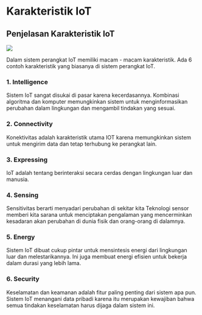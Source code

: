 # Karakteristik IoT

## Penjelasan Karakteristik IoT

![](https://lh6.googleusercontent.com/Bee_UMQcJoMVQwddWzyB-i0Ufq4DJpz61BWxE1F_wfyATHn8sX2Ix8yvY7t1ggQ-VymmSogqjallx_pCtvbrWU8-oyhAUv2-1aem7FBUHpeUm2cNqB42Oewxk825DpYyNoXiq6o)

Dalam sistem perangkat IoT memiliki macam - macam karakteristik. Ada 6 contoh karakteristik yang biasanya di sistem perangkat IoT.

### 1. Intelligence

Sistem IoT sangat disukai di pasar karena kecerdasannya. Kombinasi algoritma dan komputer memungkinkan sistem untuk menginformasikan perubahan dalam lingkungan dan mengambil tindakan yang sesuai.

### 2. Connectivity

Konektivitas adalah karakteristik utama IOT karena memungkinkan sistem untuk mengirim data dan tetap terhubung ke perangkat lain.

### 3. Expressing

IoT adalah tentang berinteraksi secara cerdas dengan lingkungan luar dan manusia.

### 4. Sensing

Sensitivitas berarti menyadari perubahan di sekitar kita Teknologi sensor memberi kita sarana untuk menciptakan pengalaman yang mencerminkan kesadaran akan perubahan di dunia fisik dan orang-orang di dalamnya.

### 5. Energy

Sistem IoT dibuat cukup pintar untuk mensintesis energi dari lingkungan luar dan melestarikannya. Ini juga membuat energi efisien untuk bekerja dalam durasi yang lebih lama.

### 6. Security

Keselamatan dan keamanan adalah fitur paling penting dari sistem apa pun. Sistem IoT menangani data pribadi karena itu merupakan kewajiban bahwa semua tindakan keselamatan harus dijaga dalam sistem ini.

